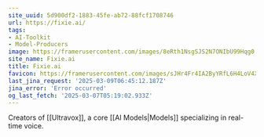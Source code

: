 ```yaml
---
site_uuid: 5d900df2-1883-45fe-ab72-88fcf1708746
url: https://fixie.ai/
tags:
- AI-Toolkit
- Model-Producers
image: https://framerusercontent.com/images/8eRth1NsgSJS2N7ONIbU99Hqg0.svg
site_name: Fixie.ai
title: Fixie.ai
favicon: https://framerusercontent.com/images/sJHr4Fr4IA2ByYRfL6H4LoV4XA.png
last_jina_request: '2025-03-09T06:45:12.187Z'
jina_error: 'Error occurred'
og_last_fetch: '2025-03-07T05:19:02.933Z'
---
```

Creators of [[Ultravox]], a core [[AI Models|Models]] specializing in real-time voice.  
